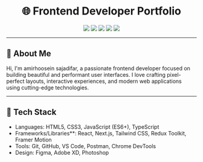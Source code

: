 <h1 align="center">🌐 Frontend Developer Portfolio</h1>
<p align="center">
  <img src="https://img.shields.io/badge/Code-HTML5-informational?style=flat&logo=html5&color=E34F26"/>
  <img src="https://img.shields.io/badge/Code-CSS3-informational?style=flat&logo=css3&color=1572B6"/>
  <img src="https://img.shields.io/badge/Code-JavaScript-informational?style=flat&logo=javascript&color=F7DF1E"/>
  <img src="https://img.shields.io/badge/Code-React-informational?style=flat&logo=react&color=61DAFB"/>
  <img src="https://img.shields.io/badge/Design-Figma-informational?style=flat&logo=figma&color=F24E1E"/>
</p>

---

## 👋 About Me

Hi, I'm amirhoosein sajadifar, a passionate frontend developer focused on building beautiful and performant user interfaces. I love crafting pixel-perfect layouts, interactive experiences, and modern web applications using cutting-edge technologies.

---

## 🚀 Tech Stack

- Languages: HTML5, CSS3, JavaScript (ES6+), TypeScript
- Frameworks/Libraries**: React, Next.js, Tailwind CSS, Redux Toolkit, Framer Motion
- Tools: Git, GitHub, VS Code, Postman, Chrome DevTools
- Design: Figma, Adobe XD, Photoshop
